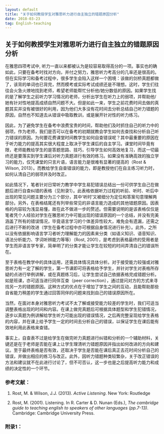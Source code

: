 ```yaml
---
layout: default
title: "关于如何教授学生对雅思听力进行自主独立的错题原因分析"
date: 2018-03-23
tag: English-teaching
---
```


## 关于如何教授学生对雅思听力进行自主独立的错题原因分析


在雅思四项考试中, 听力一直以来都被认为是较容易取得高分的一项。事实也的确如此，只要在备考时找对方向，并付之努力，雅思听力考高分的几率还是很高的。但在实际学习和备考过程中，很多学生会陷入这样一个困境：该做的剑桥真题都做了，该背的单词也已背完，然而模考或实际考试成绩还是不理想。这时，学生们往往会火急火燎地找到老师，希望老师能帮忙分析他/她分数低的原因。如果学生找的是了解学生之前听力学习情况的老师，分析出学生在听力上的弱项，并帮助他/她有针对性地提高成绩自然问题不大。但是如此一来，学生之前花费时间去做的真题其实并没有被很好的利用，因为他们大多没有花时间去分析总结自己听力错题的原因，自然也不知道去从错误中吸取教训，或是展开针对性的听力练习。

因此，为了避免学生在备考中浪费宝贵的时间，帮助他们及时抓住自己的听力中的弱项，作为老师，我们是否可以在备考的初期就教会学生如何去查找和分析自己听力错误的原因。为何要花费课堂时间教学生如何自查错误呢？其中最重要的原因在于听力能力的提高其实很大程度上取决于学生课后的自主学习。课堂时间毕竟有限，老师能教给学生的是答题思路、技巧，引导学生如何高效地复习，而这一切最终还是要落实到学生课后对听力真题进行有效的练习。如果没有准确高效的独立学习的能力，仅凭课堂的只言片语，语言能力是很难有显著的提高的（Rost & Wilson, 2013）。而教给学生自查错误的能力，即是教授他们在自主练习听力时，如何认清自己的弱项并及时改正。

如此情况下，笔者针对日常听力教学中学生易犯错误总结出一份可供学生自己在做题后进行自查纠错的表格（见附录1）。此表格依据听力过程的听前、听时、听后中出现的常见问题主要分为三个部分，其中‘听时’又被细分为定位和答案句意理解两部分。另外，在表格结尾还有列举些常见的非语言能力造成的其他错题原因。因表格的内容较为浅显易懂，故在此不做进一步的赘述。但需要说明的是该表格仅仅是笔者凭个人经验对学生在雅思听力中可能出现的错误原因的一个总结，并没有完美涵盖了所有的错误情况，毕竟语言学习的个体差异性较大，难免会有遗漏，还需之后进行不断的改进（学生在备考过程中亦可根据自身情况进行补充）。此外，之所以没有依据影响语言学习者听力理解能力的因素来分类（如语义知识、语音知识、语法分析能力、字词听辨能力等等）（Rost, 2001），是考虑到表格最终的受用者是学生而非语言学专家，简单明了的分类才能让学生在较短的时间弄清自己的错误所在。

至于表格在教学中的具体运用，还需具体情况具体分析。对于接受能力较强或对雅思听力有一定了解的学生，第一节课即可将表格给予学生，并针对学生对表格所存疑的点进行举例讲解，或在真题练习后，让学生尝试自己依据表格完成错题分析。如是班课，亦可适当进行同伴互查（peer correction），通过提问对方的方式来寻找另一方的错题原因。这种方式的优点在于增加了学生之间的互动，且能帮助那些自省能力稍差的学生通过回答同伴的问题来找到自己的错误原因所在。

当然，在面对本身对雅思听力考试不太了解或接受能力较差的学生时，我们可适当调整表格出现的时间和内容。在课上做完真题后可根据具体题型和学生犯错情况，逐步以真题为例讲解给学生听力可能出现的错误情况，之后再完整呈现给学生表格的内容，并在课上给予学生一定的时间去分析自己的错误，以保证学生在课后能有效地利用此表格来查错。

事实上，自查表不过是给学生在做完听力真题进行纠错和分析的一个辅助材料，关键还是在于老师是否能在课上让学生理清听力错题原因并指出如何改进的方向和建议。至于最终表格是否有效，还取决于学生是否能在课后真正去花时间分析自己的错误，并做出相应的练习与改正。此外，因听力错题种类较繁杂，关于改正错误的方法和建议就不在此进行讨论了，但不可否认，这一步也是之后提高听力能力和成绩的决定性的一个环节。


### 参考文献：

1. Rost, M. & Wilson, J.J. (2013). _Active Listening_. New York: Routledge

2. Rost, M. (2001). Listening. In R. Carter & D. Nunan (Eds.), _The cambridge guide to teaching english to speakers of other languages (pp.7-13)_. Cambridge: Cambridge University Press.


### 附录1：
